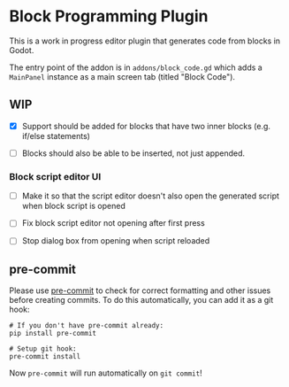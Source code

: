 # Block Programming Plugin

This is a work in progress editor plugin that generates code from blocks in Godot.

The entry point of the addon is in `addons/block_code.gd` which adds a `MainPanel` instance as a main screen tab (titled "Block Code").

## WIP

- [x] Support should be added for blocks that have two inner blocks (e.g. if/else statements)

- [ ] Blocks should also be able to be inserted, not just appended.

### Block script editor UI

- [ ] Make it so that the script editor doesn't also open the generated script when block script is opened

- [ ] Fix block script editor not opening after first press

- [ ] Stop dialog box from opening when script reloaded

## pre-commit

Please use [pre-commit](https://pre-commit.com/) to check for correct formatting and other issues before creating commits. To do this automatically, you can add it as a git hook:

```
# If you don't have pre-commit already:
pip install pre-commit

# Setup git hook:
pre-commit install
```

Now `pre-commit` will run automatically on `git commit`!
